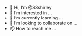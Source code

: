 - 👋 Hi, I’m @S3shirley
- 👀 I’m interested in ...
- 🌱 I’m currently learning ...
- 💞️ I’m looking to collaborate on ...
- 📫 How to reach me ...

<!---
S3shirley/S3shirley is a ✨ special ✨ repository because its `README.md` (this file) appears on your GitHub profile.
You can click the Preview link to take a look at your changes.
--->
